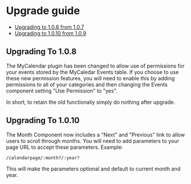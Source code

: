 # Upgrade guide

- [Upgrading to 1.0.8 from 1.0.7](#upgrade-1.0.8)
- [Upgrading to 1.0.10 from 1.0.9](#upgrade-1.0.8)

<a name="upgrade-1.0.8"></a>
## Upgrading To 1.0.8

The MyCalendar plugin has been changed to allow use of permissions for your events stored by the MyCaledar Events table.
If you choose to use these new permission features, you will need to enable this by adding permissions to all of your categories and then changing the Events component setting "Use Permission" to "yes".

In short, to retain the old functionaliy simply do nothing after upgrade.


<a name="upgrade-1.0.10"></a>
## Upgrading To 1.0.10

The Month Component now includes a "Next" and "Previous" link to allow users to scroll through months.
You will need to add parameters to your page URL to accept these parameters.
Example:

    /calendarpage/:month?/:year?

This will make the parameters optional and default to current month and year.